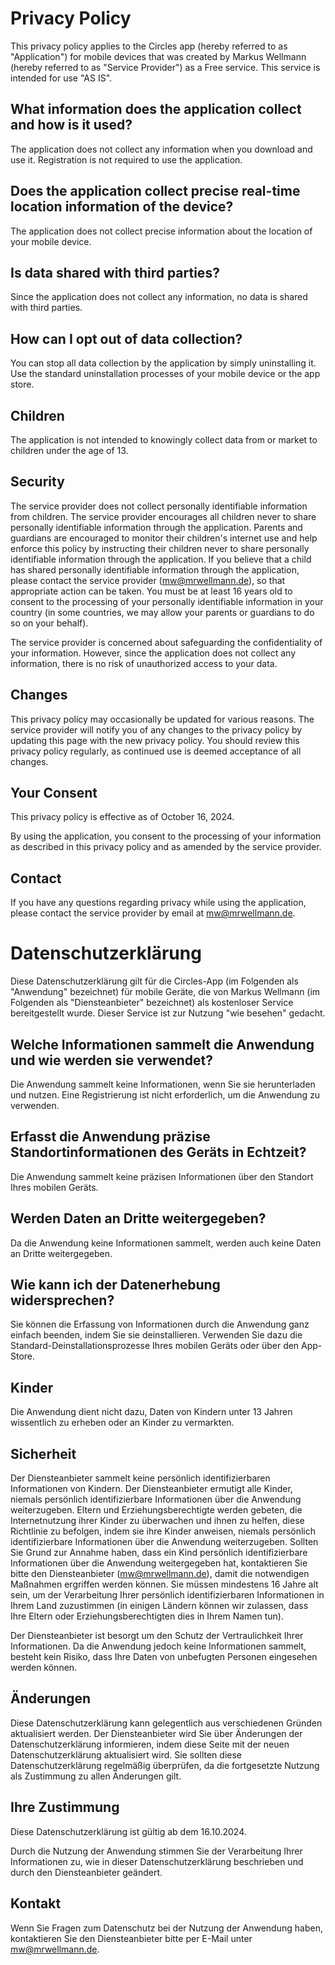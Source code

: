 # **Privacy Policy**

This privacy policy applies to the Circles app (hereby referred to as "Application") for mobile devices that was created by Markus Wellmann (hereby referred to as "Service Provider") as a Free service. This service is intended for use "AS IS".

## **What information does the application collect and how is it used?**

The application does not collect any information when you download and use it. Registration is not required to use the application.

## **Does the application collect precise real-time location information of the device?**

The application does not collect precise information about the location of your mobile device.

## **Is data shared with third parties?**

Since the application does not collect any information, no data is shared with third parties.

## **How can I opt out of data collection?**

You can stop all data collection by the application by simply uninstalling it. Use the standard uninstallation processes of your mobile device or the app store.

## **Children**

The application is not intended to knowingly collect data from or market to children under the age of 13\.

## **Security**

The service provider does not collect personally identifiable information from children. The service provider encourages all children never to share personally identifiable information through the application. Parents and guardians are encouraged to monitor their children's internet use and help enforce this policy by instructing their children never to share personally identifiable information through the application. If you believe that a child has shared personally identifiable information through the application, please contact the service provider (mw@mrwellmann.de), so that appropriate action can be taken. You must be at least 16 years old to consent to the processing of your personally identifiable information in your country (in some countries, we may allow your parents or guardians to do so on your behalf).

The service provider is concerned about safeguarding the confidentiality of your information. However, since the application does not collect any information, there is no risk of unauthorized access to your data.

## **Changes**

This privacy policy may occasionally be updated for various reasons. The service provider will notify you of any changes to the privacy policy by updating this page with the new privacy policy. You should review this privacy policy regularly, as continued use is deemed acceptance of all changes.

## **Your Consent**

This privacy policy is effective as of October 16, 2024\.

By using the application, you consent to the processing of your information as described in this privacy policy and as amended by the service provider.

## **Contact**

If you have any questions regarding privacy while using the application, please contact the service provider by email at mw@mrwellmann.de.

# **Datenschutzerklärung**

Diese Datenschutzerklärung gilt für die Circles-App (im Folgenden als "Anwendung" bezeichnet) für mobile Geräte, die von Markus Wellmann (im Folgenden als "Diensteanbieter" bezeichnet) als kostenloser Service bereitgestellt wurde. Dieser Service ist zur Nutzung "wie besehen" gedacht.

## **Welche Informationen sammelt die Anwendung und wie werden sie verwendet?**

Die Anwendung sammelt keine Informationen, wenn Sie sie herunterladen und nutzen. Eine Registrierung ist nicht erforderlich, um die Anwendung zu verwenden.

## **Erfasst die Anwendung präzise Standortinformationen des Geräts in Echtzeit?**

Die Anwendung sammelt keine präzisen Informationen über den Standort Ihres mobilen Geräts.

## **Werden Daten an Dritte weitergegeben?**

Da die Anwendung keine Informationen sammelt, werden auch keine Daten an Dritte weitergegeben.

## **Wie kann ich der Datenerhebung widersprechen?**

Sie können die Erfassung von Informationen durch die Anwendung ganz einfach beenden, indem Sie sie deinstallieren. Verwenden Sie dazu die Standard-Deinstallationsprozesse Ihres mobilen Geräts oder über den App-Store.

## **Kinder**

Die Anwendung dient nicht dazu, Daten von Kindern unter 13 Jahren wissentlich zu erheben oder an Kinder zu vermarkten.

## **Sicherheit**

Der Diensteanbieter sammelt keine persönlich identifizierbaren Informationen von Kindern. Der Diensteanbieter ermutigt alle Kinder, niemals persönlich identifizierbare Informationen über die Anwendung weiterzugeben. Eltern und Erziehungsberechtigte werden gebeten, die Internetnutzung ihrer Kinder zu überwachen und ihnen zu helfen, diese Richtlinie zu befolgen, indem sie ihre Kinder anweisen, niemals persönlich identifizierbare Informationen über die Anwendung weiterzugeben. Sollten Sie Grund zur Annahme haben, dass ein Kind persönlich identifizierbare Informationen über die Anwendung weitergegeben hat, kontaktieren Sie bitte den Diensteanbieter (mw@mrwellmann.de), damit die notwendigen Maßnahmen ergriffen werden können. Sie müssen mindestens 16 Jahre alt sein, um der Verarbeitung Ihrer persönlich identifizierbaren Informationen in Ihrem Land zuzustimmen (in einigen Ländern können wir zulassen, dass Ihre Eltern oder Erziehungsberechtigten dies in Ihrem Namen tun).

Der Diensteanbieter ist besorgt um den Schutz der Vertraulichkeit Ihrer Informationen. Da die Anwendung jedoch keine Informationen sammelt, besteht kein Risiko, dass Ihre Daten von unbefugten Personen eingesehen werden können.

## **Änderungen**

Diese Datenschutzerklärung kann gelegentlich aus verschiedenen Gründen aktualisiert werden. Der Diensteanbieter wird Sie über Änderungen der Datenschutzerklärung informieren, indem diese Seite mit der neuen Datenschutzerklärung aktualisiert wird. Sie sollten diese Datenschutzerklärung regelmäßig überprüfen, da die fortgesetzte Nutzung als Zustimmung zu allen Änderungen gilt.

## **Ihre Zustimmung**

Diese Datenschutzerklärung ist gültig ab dem 16.10.2024.

Durch die Nutzung der Anwendung stimmen Sie der Verarbeitung Ihrer Informationen zu, wie in dieser Datenschutzerklärung beschrieben und durch den Diensteanbieter geändert.

## **Kontakt**

Wenn Sie Fragen zum Datenschutz bei der Nutzung der Anwendung haben, kontaktieren Sie den Diensteanbieter bitte per E-Mail unter mw@mrwellmann.de.

